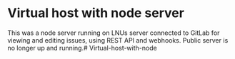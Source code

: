 # Virtual host with node server

This was a node server running on LNUs server connected to GitLab for viewing and editing issues, using REST API and webhooks.
Public server is no longer up and running.# Virtual-host-with-node
